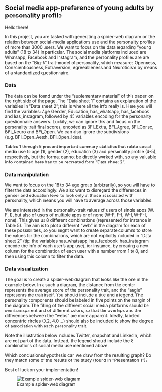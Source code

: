 ## Social media app-preference of young adults by personality profile

Hello there!

In this project, you are tasked with generating a spider-web diagram on
the relation between social-media applications use and the personality
profiles of more than 3000 users. We want to focus on the data regarding
“young adults” (18 to 34) in particular. The social media platforms
included are Whatsapp, Facebook and Instagram, and the personality
profiles are are based on the “Big-5” trait-model of personality, which
measures Openness, Conscientiousness, Extraversion, Agreeableness and
Neuroticism by means of a standardized questionnaire.

### Data

The data can be found under the “suplementary material” of [this
paper](https://www.frontiersin.org/journals/psychology/articles/10.3389/fpsyg.2020.00936/full),
on the right side of the page. The “Data sheet 1” contains an
explanation of the variables in “Data sheet 2”; this is where all the
info really is. Here you will find the variables: Age Gender, Education,
has\_whatsapp, has\_facebook and has\_instagram, followed by 45
variables encoding for the personality questionnaire answers. Luckily,
we can ignore this and focus on the personality trait final scores,
encoded as BFI\_Extra, BFI\_Agree, BFI\_Consc, BFI\_Neuro and BFI\_Open.
We can also ignore the subdivisions (e.g. BFI\_Open\_Aesth,
BFI\_Open\_Idea).

Tables 1 through 5 present important summary statistics that relate
social media use to age (1), gender (2), education (3) and personality
profile (4-5), respectively, but the format cannot be directly worked
with, so any valuable info contained here has to be recreated form “Data
sheet 2”.

### Data manipulation

We want to focus on the 18 to 34 age group (arbitrarily), so you will
have to filter the data accordingly. We also want to disregard the
differences in gender and education level to look only at those
associated with personality, which means you will have to average across
those variables.

We are interested in the personality-trait values of users of single
apps (W, F, I), but also of users of multiple apps or of none (W-F, F-I,
W-I, W-F-I, none). This gives us 8 different combinations (represented
for instance in Table 5). The aim is to plot a different “web” in the
diagram for each of these possibilities, so you might want to create
separate columns to store the values for the combinations, which are not
explicitly included in “Data sheet 2” (tip: the variables has\_whatsapp,
has\_facebook, has\_instagram encode the info of each user’s app use), for
instance, by creating a new column for the combination of each user with a 
number from 1 to 8, and then using this column to filter the data.

### Data visualization

The goal is to create a spider-web diagram that looks like the one in
the example below. In a such a diagram, the distance from the center
represents the average score of the personality trait, and the “angle”
represents the trait itself. You should include a title and a legend.
The personality components should be labeled in five points on the
margin of the diagram. The filling of the different social media
platforms should be semitransparent and of different colors, so that the
overlaps and the differences between the “webs” are more apparent.
Ideally, labeled concentric circles (0.2, 4.0 …) should also be included
to show the degree of association with each personality trait.

Note the illustration below includes Twitter, snapchat and LinkedIn,
which are not part of the data. Instead, the legend should include the 8
combinations of social media use mentioned above.

Which conclusions/hypothesis can we draw from the resulting graph? Do
they match some of the results of the study (found in “Presentation 1”)?

Best of luck on your implementation!

<figure>
<img src="Example%20spider-web%20diagram.png%20=200x"
alt="Example spider-web diagram" />
<figcaption aria-hidden="true">Example spider-web diagram</figcaption>
</figure>
